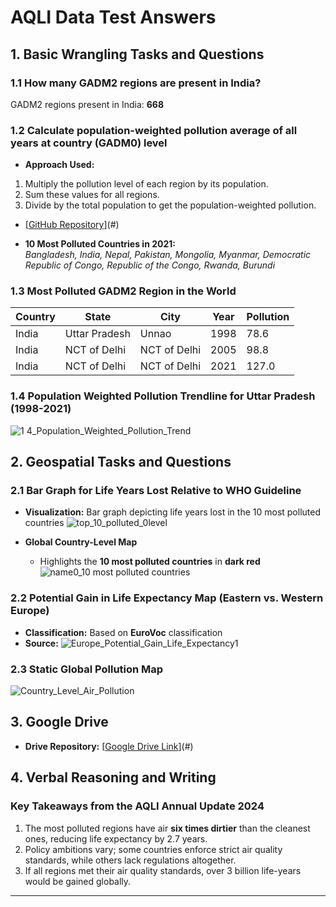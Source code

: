 # AQLI Data Test Answers

## 1. Basic Wrangling Tasks and Questions

### 1.1 How many GADM2 regions are present in India?
GADM2 regions present in India: **668**

### 1.2 Calculate population-weighted pollution average of all years at country (GADM0) level
- **Approach Used:**
1. Multiply the pollution level of each region by its population.
2. Sum these values for all regions.
3. Divide by the total population to get the population-weighted pollution.
   
- [[GitHub Repository](https://github.com/Puru-Gupta/AQLI-/blob/main/Output/1.2%20population%20weighted%20pollution%20average%20of%20all%20years.csv)](#)

- **10 Most Polluted Countries in 2021:**  
  *Bangladesh, India, Nepal, Pakistan, Mongolia, Myanmar, Democratic Republic of Congo, Republic of the Congo, Rwanda, Burundi*

### 1.3 Most Polluted GADM2 Region in the World
| Country | State | City | Year | Pollution |
|---------|------------|------|------|-----------|
| India   | Uttar Pradesh | Unnao | 1998 | 78.6 |
| India   | NCT of Delhi | NCT of Delhi | 2005 | 98.8 |
| India   | NCT of Delhi | NCT of Delhi | 2021 | 127.0 |

### 1.4 Population Weighted Pollution Trendline for Uttar Pradesh (1998-2021)
![1 4_Population_Weighted_Pollution_Trend](https://github.com/user-attachments/assets/42134a4c-b202-4190-a4de-018050a12f34)


## 2. Geospatial Tasks and Questions

### 2.1 Bar Graph for Life Years Lost Relative to WHO Guideline
- **Visualization:** Bar graph depicting life years lost in the 10 most polluted countries
![top_10_polluted_0level](https://github.com/user-attachments/assets/e1d34df6-9fe6-4406-8c85-f4e42f6190e6)


- **Global Country-Level Map**
  - Highlights the **10 most polluted countries** in **dark red**
 ![name0_10 most polluted countries ](https://github.com/user-attachments/assets/b1d983ee-70ec-4441-8a4f-783817ac951c)


### 2.2 Potential Gain in Life Expectancy Map (Eastern vs. Western Europe)
- **Classification:** Based on **EuroVoc** classification
- **Source:** ![Europe_Potential_Gain_Life_Expectancy1](https://github.com/user-attachments/assets/cb18acd7-e30b-4a14-951c-dafc81e425c4)


### 2.3 Static Global Pollution Map
![Country_Level_Air_Pollution](https://github.com/user-attachments/assets/cd47b060-f0f7-410e-8408-bb8cb926ffdd)


## 3. Google Drive 

- **Drive Repository:** [[Google Drive Link](https://drive.google.com/drive/folders/1ZT7cofnaJWpRfc-D7eckLyZHdc1JEcJ_?usp=sharing)](#)

## 4. Verbal Reasoning and Writing
### Key Takeaways from the AQLI Annual Update 2024
1. The most polluted regions have air **six times dirtier** than the cleanest ones, reducing life expectancy by 2.7 years.
2. Policy ambitions vary; some countries enforce strict air quality standards, while others lack regulations altogether.
3. If all regions met their air quality standards, over 3 billion life-years would be gained globally.

---


